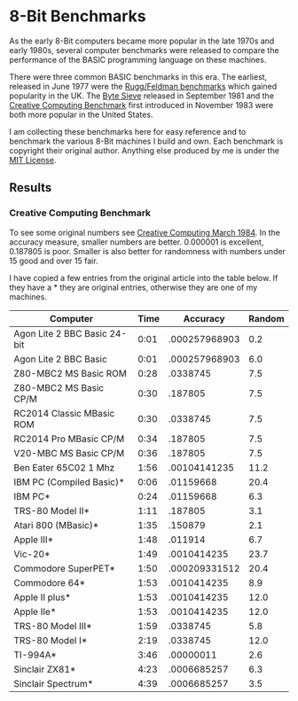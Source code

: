 # 8-Bit Benchmarks

As the early 8-Bit computers became more popular in the late 1970s and early
1980s, several computer benchmarks were released to compare the performance
of the BASIC programming language on these machines.

There were three common BASIC benchmarks in this era. The earliest, released in June 1977
were the [Rugg/Feldman benchmarks](https://en.wikipedia.org/wiki/Rugg/Feldman_benchmarks)
which gained popularity in the UK. The [Byte Sieve](https://en.wikipedia.org/wiki/Byte_Sieve)
released in September 1981 and the [Creative Computing Benchmark](https://en.wikipedia.org/wiki/Creative_Computing_Benchmark)
first introduced in November 1983 were both more popular in the United States.

I am collecting these benchmarks here for easy reference and to benchmark the
various 8-Bit machines I build and own. Each benchmark is copyright their original
author. Anything else produced by me is under the [MIT License](LICENSE).

## Results

### Creative Computing Benchmark

To see some original numbers see [Creative Computing March 1984](https://archive.org/details/creativecomputing-1984-03/page/n7/mode/2up). In the accuracy measure, smaller numbers are better. 0.000001 is excellent, 0.187805 is poor. Smaller is also better for randomness with numbers under 15 good and over 15 fair.

I have copied a few entries from the original article into the table below. If they have a * they are original entries, otherwise they are one of my machines.

| Computer | Time | Accuracy | Random |
| -------- | ---- | -------- | ------ |
| Agon Lite 2 BBC Basic 24-bit | 0:01 | .000257968903 | 0.2 |
| Agon Lite 2 BBC Basic | 0:01 | .000257968903 | 6.0 |
| Z80-MBC2 MS Basic ROM | 0:28 | .0338745 | 7.5 |
| Z80-MBC2 MS Basic CP/M | 0:30 | .187805 | 7.5 |
| RC2014 Classic MBasic ROM | 0:30 | .0338745 | 7.5 |
| RC2014 Pro MBasic CP/M | 0:34 | .187805 | 7.5 |
| V20-MBC MS Basic CP/M | 0:36 | .187805 | 7.5 |
| Ben Eater 65C02 1 Mhz | 1:56 | .00104141235 | 11.2 |
| IBM PC (Compiled Basic)* | 0:06 | .01159668 | 20.4 |
| IBM PC* | 0:24 | .01159668 | 6.3 |
| TRS-80 Model II* | 1:11 | .187805 | 3.1 |
| Atari 800 (MBasic)* | 1:35 | .150879 | 2.1 |
| Apple III* | 1:48 | .011914 | 6.7 |
| Vic-20* | 1:49 | .0010414235 | 23.7 |
| Commodore SuperPET* | 1:50 | .000209331512 | 20.4 |
| Commodore 64* | 1:53 | .0010414235 | 8.9 |
| Apple II plus* | 1:53 | .0010414235 | 12.0 |
| Apple IIe* | 1:53 | .0010414235 | 12.0 |
| TRS-80 Model III* | 1:59 | .0338745 | 5.8 |
| TRS-80 Model I* | 2:19 | .0338745 | 12.0 |
| TI-994A* | 3:46 | .00000011 | 2.6 |
| Sinclair ZX81* | 4:23 | .0006685257 | 6.3 |
| Sinclair Spectrum* | 4:39 | .0006685257 | 3.5 |
